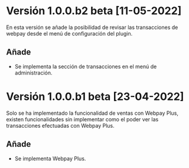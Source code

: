 # Versión 1.0.0.b2 beta [11-05-2022]

En esta versión se añade la posibilidad de revisar las transacciones de webpay desde el menú de configuración del plugin.

## Añade
- Se implementa la sección de transacciones en el menú de administración.

# Versión 1.0.0.b1 beta [23-04-2022]

Solo se ha implementado la funcionalidad de ventas con Webpay Plus, existen funcionalidades sin implementar como el  poder ver las transacciones efectuadas con Webpay Plus.

## Añade
- Se implementa Webpay Plus.